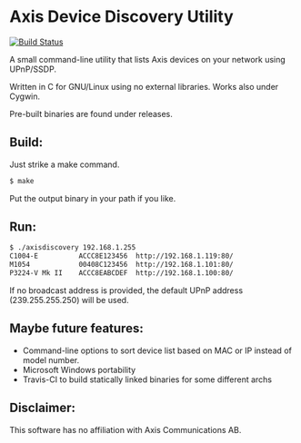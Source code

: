 Axis Device Discovery Utility
=========================================

[![Build Status](https://travis-ci.org/johanfagerstroem/axisdiscovery.svg?branch=master)](https://travis-ci.org/johanfagerstroem/axisdiscovery)

A small command-line utility that lists Axis devices on your network using
UPnP/SSDP.

Written in C for GNU/Linux using no external libraries. Works also under
Cygwin.

Pre-built binaries are found under releases.

Build:
------
Just strike a make command.
```sh
$ make
```
Put the output binary in your path if you like.

Run:
----
```sh
$ ./axisdiscovery 192.168.1.255
C1004-E          ACCC8E123456  http://192.168.1.119:80/
M1054            00408C123456  http://192.168.1.101:80/
P3224-V Mk II    ACCC8EABCDEF  http://192.168.1.100:80/
```
If no broadcast address is provided, the default UPnP address (239.255.255.250)
will be used.

Maybe future features:
----------------------
* Command-line options to sort device list based on MAC or IP instead of model
  number.
* Microsoft Windows portability
* Travis-CI to build statically linked binaries for some different archs

Disclaimer:
-----------
This software has no affiliation with Axis Communications AB.
